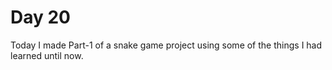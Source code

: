 Day 20
===============================================================================

Today I made Part-1 of a snake game project using some of the things I had
learned until now.
